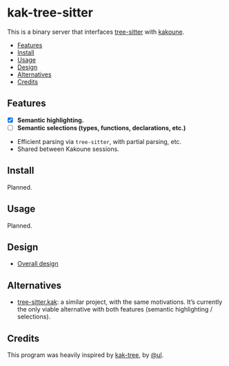 # kak-tree-sitter

This is a binary server that interfaces [tree-sitter](https://tree-sitter.github.io/) with
[kakoune](https://kakoune.org/).

- [Features](#features)
- [Install](#install)
- [Usage](#usage)
- [Design](#design)
- [Alternatives](#alternatives)
- [Credits](#credits)

## Features

- [x] **Semantic highlighting.**
- [ ] **Semantic selections (types, functions, declarations, etc.)**
- Efficient parsing via `tree-sitter`, with partial parsing, etc.
- Shared between Kakoune sessions.

## Install

Planned.

## Usage

Planned.

## Design

- [Overall design](./doc/design.md)

## Alternatives

- [tree-sitter.kak](https://github.com/enricozb/tree-sitter.kak): a similar project, with the same motivations. It’s
  currently the only viable alternative with both features (semantic highlighting / selections).

## Credits

This program was heavily inspired by [kak-tree](https://github.com/ul/kak-tree), by [@ul](https://github.com/ul).
